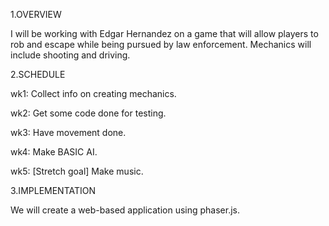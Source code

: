 
1.OVERVIEW

  I will be working with Edgar Hernandez on a game that will allow players to rob and escape while being pursued by law enforcement.
  Mechanics will include shooting and driving.

2.SCHEDULE
  
  wk1: Collect info on creating mechanics.
  
  wk2: Get some code done for testing.
  
  wk3: Have movement done.
  
  wk4: Make BASIC AI.
  
  wk5: [Stretch goal] Make music.
  
3.IMPLEMENTATION

  We will create a web-based application using phaser.js.
